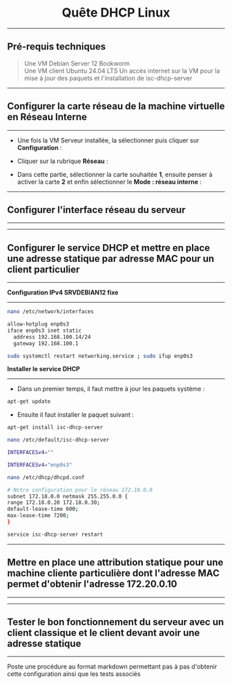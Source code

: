 <div align="center"><H1> Quête DHCP Linux </H1></div>

_________________
## Pré-requis techniques

> Une VM Debian Server 12 Bookworm  
> Une VM client Ubuntu 24.04 LTS
> Un accès internet sur la VM pour la mise à jour des paquets et l'installation de isc-dhcp-server  

_________________
## Configurer la carte réseau de la machine virtuelle en Réseau Interne
_________________

- Une fois la VM Serveur installée, la sélectionner puis cliquer sur **Configuration** :


- Cliquer sur la rubrique **Réseau** :


- Dans cette partie, sélectionner la carte souhaitée **1**, ensuite penser à activer la carte **2** et enfin sélectionner le **Mode : réseau interne** :


_________________
## Configurer l'interface réseau du serveur
_________________

_________________
## Configurer le service DHCP et mettre en place une adresse statique par adresse MAC pour un client particulier
_________________

**Configuration IPv4 SRVDEBIAN12 fixe**
_________________

```bash
nano /etc/network/interfaces
```

```bash
allow-hotplug enp0s3
iface enp0s3 inet static
  address 192.168.100.14/24
  gateway 192.168.100.1
```

```bash
sudo systemctl restart networking.service ; sudo ifup enp0s3
```

**Installer le service DHCP**
_________________

- Dans un premier temps, il faut mettre à jour les paquets système :

```bash
apt-get update  
```

- Ensuite il faut installer le paquet suivant :

```bash
apt-get install isc-dhcp-server
```

```bash
nano /etc/default/isc-dhcp-server
```

```bash
INTERFACESv4=""
```

```bash
INTERFACESv4="enp0s3"
```

```bash
nano /etc/dhcp/dhcpd.conf
```

```bash
# Notre configuration pour le réseau 172.18.0.0
subnet 172.18.0.0 netmask 255.255.0.0 {
range 172.18.0.20 172.18.0.30;
default-lease-time 600;
max-lease-time 7200;
}
```

```bash
service isc-dhcp-server restart
```

_________________
## Mettre en place une attribution statique pour une machine cliente particulière dont l'adresse MAC permet d'obtenir l'adresse 172.20.0.10
_________________

_________________
## Tester le bon fonctionnement du serveur avec un client classique et le client devant avoir une adresse statique
_________________


Poste une procédure au format markdown permettant pas à pas d'obtenir cette configuration ainsi que les tests associés
